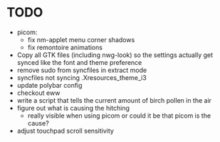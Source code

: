 # TODO
- picom:
  * fix nm-applet menu corner shadows
  * fix remontoire animations
- Copy all GTK files (including nwg-look) so the settings actually get synced like the font and theme preference
- remove sudo from syncfiles in extract mode
- syncfiles not syncing .Xresources_theme_i3
- update polybar config
- checkout eww
- write a script that tells the current amount of birch pollen in the air
- figure out what is causing the hitching
  * really visible when using picom or could it be that picom is the cause?
- adjust touchpad scroll sensitivity

